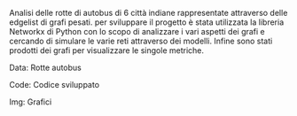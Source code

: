 
Analisi delle rotte di autobus di 6 città indiane rappresentate attraverso delle edgelist di grafi pesati. 
per sviluppare il progetto è stata utilizzata la libreria Networkx di Python con lo scopo di analizzare i vari aspetti dei grafi e cercando 
di simulare le varie reti attraverso dei modelli. Infine sono stati prodotti dei grafi per visualizzare le singole metriche.

Data: Rotte autobus

Code: Codice sviluppato

Img: Grafici
